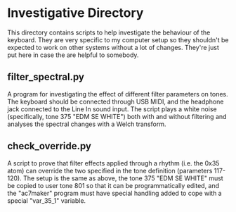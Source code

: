 # Investigative Directory
This directory contains scripts to help investigate the behaviour of the keyboard. They are
very specific to my computer setup so they shouldn't be expected to work on other systems
without a lot of changes. They're just put here in case the are helpful to somebody.

## filter_spectral.py
A program for investigating the effect of different filter parameters on tones. The keyboard
should be connected through USB MIDI, and the headphone jack connected to the Line In sound
input. The script plays a white noise (specifically, tone 375 "EDM SE WHITE") both with and
without filtering and analyses the spectral changes with a Welch transform.

## check_override.py
A script to prove that filter effects applied through a rhythm (i.e. the 0x35 atom) can
override the two specified in the tone definition (parameters 117-120). The setup is the
same as above, the tone 375 "EDM SE WHITE" must be copied to user tone 801 so that it can
be programmatically edited, and the "ac7maker" program must have special handling added
to cope with a special "var_35_1" variable.
